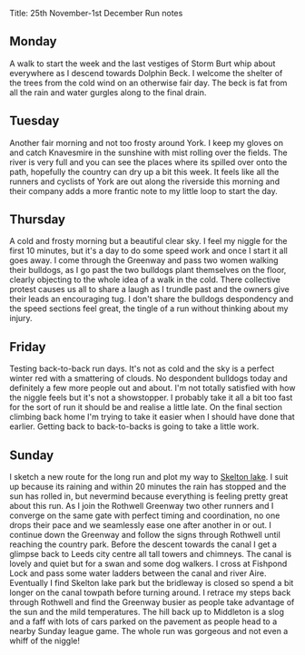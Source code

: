 Title: 25th November-1st December Run notes

## Monday

A walk to start the week and the last vestiges of Storm Burt whip about everywhere as I descend towards Dolphin Beck. 
I welcome the shelter of the trees from the cold wind on an otherwise fair day. The beck is fat from all the rain and water
gurgles along to the final drain.

## Tuesday

Another fair morning and not too frosty around York. I keep my gloves on and catch Knavesmire in the sunshine with mist rolling
over the fields. The river is very full and you can see the places where its spilled over onto the path, hopefully
the country can dry up a bit this week. It feels like all the runners and cyclists of York are out along the riverside this 
morning and their company adds a more frantic note to my little loop to start the day.

## Thursday

A cold and frosty morning but a beautiful clear sky. I feel my niggle for the first 10 minutes, but it's a day to do some
speed work and once I start it all goes away. I come through the Greenway and pass two women walking their bulldogs, as 
I go past the two bulldogs plant themselves on the floor, clearly objecting to the whole idea of a walk in the cold. There
collective protest causes us all to share a laugh as I trundle past and the owners give their leads an encouraging tug. 
I don't share the bulldogs despondency and the speed sections feel great, the tingle of a run without thinking about
my injury.

## Friday

Testing back-to-back run days. It's not as cold and the sky is a perfect winter red with a smattering of clouds. No despondent
bulldogs today and definitely a few more people out and about. I'm not totally satisfied with how the niggle feels but 
it's not a showstopper. I probably take it all a bit too fast for the sort of run it should be and realise a little late.
On the final section climbing back home I'm trying to take it easier when I should have done that earlier. Getting back to
back-to-backs is going to take a little work.

## Sunday

I sketch a new route for the long run and plot my way to [Skelton lake](https://discoverleeds.co.uk/things-to-see-and-do/outdoors/skelton-country-park/).
I suit up because its raining and within 20 minutes the rain has stopped and the sun has rolled in, but nevermind because
everything is feeling pretty great about this run. As I join the Rothwell Greenway two other runners and I converge on the
same gate with perfect timing and coordination, no one drops their pace and we seamlessly ease one after another in or out.
I continue down the Greenway and follow the signs through Rothwell until reaching the country park. Before the descent 
towards the canal I get a glimpse back to Leeds city centre all tall towers and chimneys. The canal is lovely and quiet
but for a swan and some dog walkers. I cross at Fishpond Lock and pass some water ladders between the canal and river Aire.
Eventually I find Skelton lake park but the bridleway is closed so spend a bit longer on the canal towpath before turning around.
I retrace my steps back through Rothwell and find the Greenway busier as people take advantage of the sun and the 
mild temperatures. The hill back up to Middleton is a slog and a faff with lots of cars parked on the pavement as 
people head to a nearby Sunday league game. The whole run was gorgeous and not even a whiff of the niggle!
